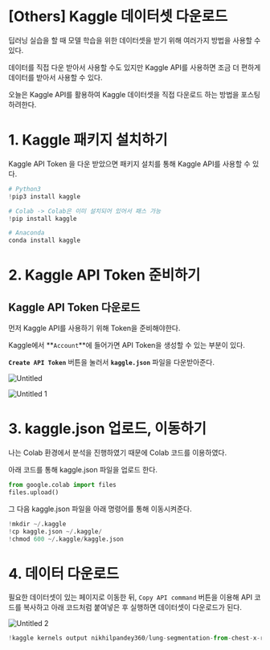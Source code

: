 # [Others] Kaggle 데이터셋 다운로드

딥러닝 실습을 할 때 모델 학습을 위한 데이터셋을 받기 위해 여러가지 방법을 사용할 수 있다.

데이터를 직접 다운 받아서 사용할 수도 있지만 Kaggle API를 사용하면 조금 더 편하게 데이터를 받아서 사용할 수 있다.

오늘은 Kaggle API를 활용하여 Kaggle 데이터셋을 직접 다운로드 하는 방법을 포스팅 하려한다.

# 1. Kaggle 패키지 설치하기

Kaggle API Token 을 다운 받았으면 패키지 설치를 통해 Kaggle API를 사용할 수 있다.

```python
# Python3
!pip3 install kaggle

# Colab -> Colab은 이미 설치되어 있어서 패스 가능
!pip install kaggle

# Anaconda
conda install kaggle
```

# 2. Kaggle API Token 준비하기

## Kaggle API Token 다운로드

먼저 Kaggle API를 사용하기 위해 Token을 준비해야한다.

Kaggle에서 **`Account`**에 들어가면 API Token을 생성할 수 있는 부분이 있다.

**`Create API Token`** 버튼을 눌러서 **`kaggle.json`** 파일을 다운받아준다.

![Untitled](https://user-images.githubusercontent.com/69300448/216241138-d4e628a4-9e42-4fdb-943c-b54365b4ff9d.png)

![Untitled 1](https://user-images.githubusercontent.com/69300448/216241192-d506dd6f-5faa-4456-9409-57081e3c6f00.png)

# 3. kaggle.json 업로드, 이동하기

나는 Colab 환경에서 분석을 진행하였기 때문에 Colab 코드를 이용하였다.

아래 코드를 통해 kaggle.json 파일을 업로드 한다.

```python
from google.colab import files
files.upload()
```

그 다음 kaggle.json 파일을 아래 명령어를 통해 이동시켜준다.

```python
!mkdir ~/.kaggle
!cp kaggle.json ~/.kaggle/
!chmod 600 ~/.kaggle/kaggle.json
```

# 4. 데이터 다운로드

필요한 데이터셋이 있는 페이지로 이동한 뒤, `Copy API command` 버튼을 이용해 API 코드를 복사하고 아래 코드처럼 붙여넣은 후 실행하면 데이터셋이 다운로드가 된다.

![Untitled 2](https://user-images.githubusercontent.com/69300448/216241222-21bf2027-7121-4b19-8e6d-97f837f8b49e.png)

```python
!kaggle kernels output nikhilpandey360/lung-segmentation-from-chest-x-ray-dataset -p /path/to/dest
```
